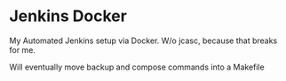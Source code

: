 # Jenkins Docker

My Automated Jenkins setup via Docker. W/o jcasc, because that breaks for me.

Will eventually move backup and compose commands into a Makefile
